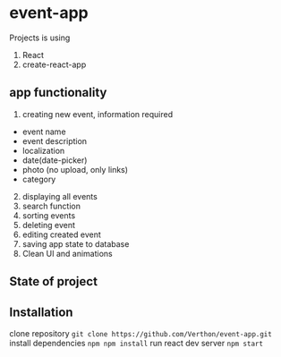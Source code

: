 # event-app
Projects is using

1. React
2. create-react-app

## app functionality

1. creating new event, information required
  * event name
  * event description
  * localization
  * date(date-picker)
  * photo (no upload, only links)
  * category
2. displaying all events
3. search function
4. sorting events
5. deleting event
6. editing created event
7. saving app state to database
8. Clean UI and animations

## State of project
  


## Installation

clone repository `git clone https://github.com/Verthon/event-app.git`
install dependencies `npm npm install`
run react dev server `npm start`